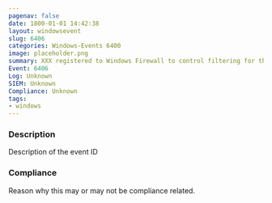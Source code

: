 ```yaml
---
pagenav: false
date: 1800-01-01 14:42:38
layout: windowsevent
slug: 6406
categories: Windows-Events 6400
image: placeholder.png
summary: XXX registered to Windows Firewall to control filtering for the following
Event: 6406
Log: Unknown
SIEM: Unknown
Compliance: Unknown
tags:
- windows
---
```


### Description

Description of the event ID

### Compliance

Reason why this may or may not be compliance related.
